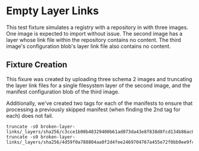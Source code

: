 # Empty Layer Links

This test fixture simulates a registry with a repository in with three images.
One image is expected to import without issue. The second image has a layer
whose link file within the repository contains no content. The third image's
configuration blob's layer link file also contains no content.

## Fixture Creation

This fixure was created by uploading three schema 2 images and truncating the
layer link files for a single filesystem layer of the second image, and the
manifest configuration blob of the third image.

Additionally, we've created two tags for each of the manifests to ensure that
processing a previously skipped manifest (when finding the 2nd tag for each)
does not fail.

```
truncate -s0 broken-layer-links/_layers/sha256/c3cce1b00b48329400b61ad073da43e8f838d8fcd134b86ac05c7b7a0452992c/link
truncate -s0 broken-layer-links/_layers/sha256/4d59f0a788804aa0f2d4fee2469704767a455e72f0bb9ee9fcc72407692812e7/link
```

